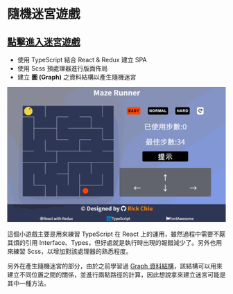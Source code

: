 # 隨機迷宮遊戲

## [點擊進入迷宮遊戲](https://chiuweichung.github.io/MazeGame/)

* 使用 TypeScript 結合 React & Redux 建立 SPA
* 使用 Scss 預處理器進行版面佈局
* 建立 **圖 (Graph)** 之資料結構以產生隨機迷宮

![maze-game](https://github.com/ChiuWeiChung/IMGTANK/blob/main/portfolio/maze-game/maze-game.gif?raw=true)

這個小遊戲主要是用來練習 TypeScript 在 React 上的運用，雖然過程中需要不厭其煩的引用 Interface、Types，但好處就是執行時出現的報錯減少了。另外也用來練習 Scss，以增加對該處理器的熟悉程度。

另外在產生隨機迷宮的部分，由於之前學習過 [Graph 資料結構](https://github.com/ChiuWeiChung/notes-markdown/blob/main/data%20structure%26algorithm/data-structure/graph/note.markdown)，該結構可以用來建立不同位置之間的關係，並進行兩點路徑的計算，因此想說拿來建立迷宮可能是其中一種方法。